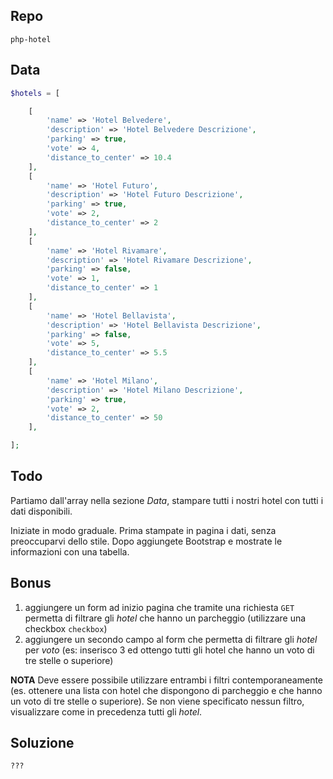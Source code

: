## Repo
`php-hotel`

## Data
```php
$hotels = [

	[
		'name' => 'Hotel Belvedere',
		'description' => 'Hotel Belvedere Descrizione',
		'parking' => true,
		'vote' => 4,
		'distance_to_center' => 10.4
	],
	[
		'name' => 'Hotel Futuro',
		'description' => 'Hotel Futuro Descrizione',
		'parking' => true,
		'vote' => 2,
		'distance_to_center' => 2
	],
	[
		'name' => 'Hotel Rivamare',
		'description' => 'Hotel Rivamare Descrizione',
		'parking' => false,
		'vote' => 1,
		'distance_to_center' => 1
	],
	[
		'name' => 'Hotel Bellavista',
		'description' => 'Hotel Bellavista Descrizione',
		'parking' => false,
		'vote' => 5,
		'distance_to_center' => 5.5
	],
	[
		'name' => 'Hotel Milano',
		'description' => 'Hotel Milano Descrizione',
		'parking' => true,
		'vote' => 2,
		'distance_to_center' => 50
	],

];
```

## Todo
Partiamo dall'array nella sezione *Data*, stampare tutti i nostri hotel con tutti i dati disponibili.

Iniziate in modo graduale.
Prima stampate in pagina i dati, senza preoccuparvi dello stile.
Dopo aggiungete Bootstrap e mostrate le informazioni con una tabella.

## Bonus
1.  aggiungere un form ad inizio pagina che tramite una richiesta `GET` permetta di filtrare gli *hotel* che hanno un parcheggio (utilizzare una checkbox `checkbox`)
2. aggiungere un secondo campo al form che permetta di filtrare gli *hotel* per *voto* (es: inserisco 3 ed ottengo tutti gli hotel che hanno un voto di tre stelle o superiore)

**NOTA**
Deve essere possibile utilizzare entrambi i filtri contemporaneamente (es. ottenere una lista con hotel che dispongono di parcheggio e che hanno un voto di tre stelle o superiore). Se non viene specificato nessun filtro, visualizzare come in precedenza tutti gli *hotel*.

## Soluzione
`???`

